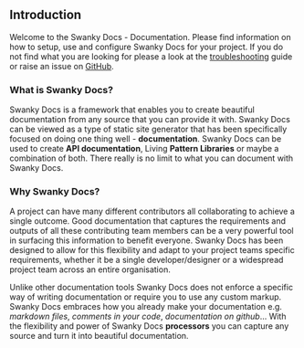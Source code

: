 ## Introduction

Welcome to the Swanky Docs - Documentation. Please find information on how to setup, use and configure Swanky Docs for your project. If you do not find what you are looking for please a look at the [troubleshooting](getting-started/troubleshooting.html) guide or raise an issue on [GitHub](https://github.com/swanky-docs/generator-swanky/issues).

### What is Swanky Docs?
Swanky Docs is a framework that enables you to create beautiful documentation from any source that you can provide it with. Swanky Docs can be viewed as a type of static site generator that has been specifically focused on doing one thing well - __documentation__. Swanky Docs can be used to create __API documentation__, Living __Pattern Libraries__ or maybe a combination of both. There really is no limit to what you can document with Swanky Docs.

### Why Swanky Docs?
A project can have many different contributors all collaborating to achieve a single outcome. Good documentation that captures the requirements and outputs of all these contributing team members can be a very powerful tool in surfacing this information to benefit everyone. Swanky Docs has been designed to allow for this flexibility and adapt to your project teams specific requirements, whether it be a single developer/designer or a widespread project team across an entire organisation.

Unlike other documentation tools Swanky Docs does not enforce a specific way of writing documentation or require you to use any custom markup. Swanky Docs embraces how you already make your documentation e.g. *markdown files*, *comments in your code*, *documentation on github*... With the flexibility and power of Swanky Docs __processors__ you can capture any source and turn it into beautiful documentation.

